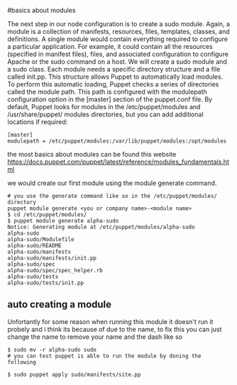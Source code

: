 #basics about modules

The next step in our node configuration is to create a sudo module. Again, a module is a collection of manifests,
resources, files, templates, classes, and definitions. A single module would contain everything required to configure a
particular application. For example, it could contain all the resources (specified in manifest files), files, and associated
configuration to configure Apache or the sudo command on a host. We will create a sudo module and a sudo class.
Each module needs a specific directory structure and a file called init.pp. This structure allows Puppet to
automatically load modules. To perform this automatic loading, Puppet checks a series of directories called the
module path. This path is configured with the modulepath configuration option in the [master] section of the
puppet.conf file. By default, Puppet looks for modules in the /etc/puppet/modules and /usr/share/puppet/
modules directories, but you can add additional locations if required:

  	[master]
	modulepath = /etc/puppet/modules:/var/lib/puppet/modules:/opt/modules
  
the most basics about modules can be found this website https://docs.puppet.com/puppet/latest/reference/modules_fundamentals.html

we would create our first module using the module generate command.

 	# you use the generate command like so in the /etc/puppet/modules/ directory
  	puppet module generate <you or company name>-<module name>
  	$ cd /etc/puppet/modules/
  	$ puppet module generate alpha-sudo
  	Notice: Generating module at /etc/puppet/modules/alpha-sudo
  	alpha-sudo
  	alpha-sudo/Modulefile
  	alpha-sudo/README
  	alpha-sudo/manifests
  	alpha-sudo/manifests/init.pp
  	alpha-sudo/spec
  	alpha-sudo/spec/spec_helper.rb
  	alpha-sudo/tests
  	alpha-sudo/tests/init.pp
	
<h2> auto creating a module </h2>

Unfortantly for some reason when running this module it doesn't run it probely and i think its because of due to the name, to fix this you can just change the name to remove your name and the dash like so

	$ sudo mv -r alpha-sudo sudo 
	# you can test puppet is able to run the module by doning the following
	
	$ sudo puppet apply sudo/manifests/site.pp
	
